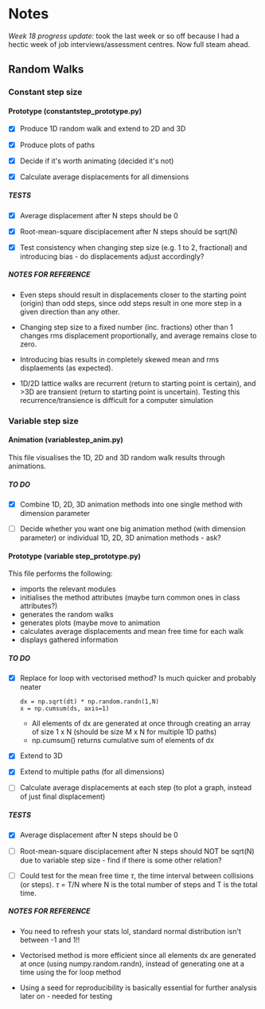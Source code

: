 # Notes
*Week 18 progress update:* took the last week or so off because I had a hectic week of job interviews/assessment centres. Now full steam ahead. 
## Random Walks
### Constant step size
#### Prototype (constantstep_prototype.py)
- [x] Produce 1D random walk and extend to 2D and 3D

- [x] Produce plots of paths

- [x] Decide if it's worth animating (decided it's not)

- [x] Calculate average displacements for all dimensions

##### TESTS
- [x] Average displacement <d> after N steps should be 0

- [x] Root-mean-square disciplacement after N steps should be sqrt(N)

- [x] Test consistency when changing step size (e.g. 1 to 2, fractional) and introducing bias - do displacements adjust accordingly?

##### NOTES FOR REFERENCE
- Even steps should result in displacements closer to the starting point (origin) than odd steps, since odd steps result in one more step in a given direction than any other. 

- Changing step size to a fixed number (inc. fractions) other than 1 changes rms displacement proportionally, and average <d> remains close to zero.

- Introducing bias results in completely skewed mean and rms displaements (as expected).

- 1D/2D lattice walks are recurrent (return to starting point is certain), and >3D are transient (return to starting point is uncertain). Testing this recurrence/transience is difficult for a computer simulation 

### Variable step size
#### Animation (variablestep_anim.py)
This file visualises the 1D, 2D and 3D random walk results through animations. 

##### TO DO
- [x] Combine 1D, 2D, 3D animation methods into one single method with dimension parameter

- [ ] Decide whether you want one big animation method (with dimension parameter) or individual 1D, 2D, 3D animation methods - ask?

#### Prototype (variable step_prototype.py)
This file performs the following:
- imports the relevant modules
- initialises the method attributes (maybe turn common ones in class attributes?)
- generates the random walks
- generates plots (maybe move to animation
- calculates average displacements and mean free time for each walk
- displays gathered information

##### TO DO
- [x] Replace for loop with vectorised method? Is much quicker and probably neater
  ```
  dx = np.sqrt(dt) * np.random.randn(1,N)
  x = np.cumsum(ds, axis=1)
  ```
  - All elements of dx are generated at once through creating an array of size 1 x N (should be size M x N for multiple 1D paths)
  - np.cumsum() returns cumulative sum of elements of dx

- [x] Extend to 3D

- [x] Extend to multiple paths (for all dimensions)

- [ ] Calculate average displacements at each step (to plot a graph, instead of just final displacement)

##### TESTS
- [x] Average displacement <d> after N steps should be 0

- [ ] Root-mean-square disciplacement after N steps should NOT be sqrt(N) due to variable step size - find if there is some other relation?

- [ ] Could test for the mean free time $\tau$, the time interval between collisions (or steps). $\tau$ = T/N where N is the total number of steps and T is the total time.

##### NOTES FOR REFERENCE
- You need to refresh your stats lol, standard normal distribution isn't between -1 and 1!!

- Vectorised method is more efficient since all elements dx are generated at once (using numpy.random.randn), instead of generating one at a time using the for loop method

- Using a seed for reproducibility is basically essential for further analysis later on - needed for testing

